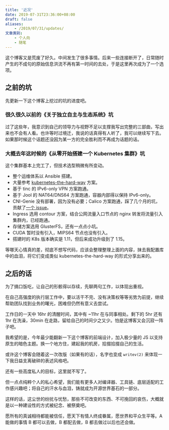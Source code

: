 ```yaml
---
title: '近况'
date: 2019-07-31T23:36:00+08:00
draft: false
aliases:
    - /2019/07/31/updates/
文章类别:
    - 个人向
    - 随笔
---
```


这个博客又是荒废了好久。中间发生了很多事情。后来一些连接断开了，日常随时产生的不成句的原始信息洪流不再有第一时间的去处，于是这里再次成为了一个选项。

## 之前的坑

先更新一下这个博客上挖过的坑的进度吧。

### 很久很久以前的《关于独立自主与生态系统》坑

过了这些年，我意识到自己的领导力与视野不足以支撑我写出完整的三部曲，写出来也不会有人看。也许等时过境迁，我说的话真得有人听了，我可以继续写下去。如果那时候这个话题还没因为某一方的完全胜利而不再成为话题的话。

### 大概去年这时候的《从零开始搭建一个 Kubernetes 集群》坑

这个集群基本上完工了，但技术选型稍微有所变动。

* 整个运维体系以 Ansible 搭建。
* 大量参考 [kubernetes-the-hard-way][] 方案。
* 基于 tinc 的 IPv6-only VPN 方案跑通。
* 基于 Jool 的 NAT64/DNS64 方案跑通，容器内部得以保持 IPv6-only。
* CNI-Genie 没有部署，因为没有必要；Calico 方案跑通，踩了几个月的坑，贡献了[一个 issue][calico-issue]。
* Ingress 选用 contour 方案，结合公网流量入口节点的 nginx 转发将流量引入集群内，已经跑通。
* 存储方案选用 GlusterFS，还有一点点小坑。
* CUDA 暂时没有引入，MIPS64 节点也没有引入。
* 搭建时的 K8s 版本确实是 1.11，但后来成功升级到了 1.15。

[kubernetes-the-hard-way]: https://github.com/kelseyhightower/kubernetes-the-hard-way
[calico-issue]: https://github.com/projectcalico/felix/issues/2050

等哪天心情真的差，彻底不想写代码，应该会整理整理上面的内容，抹去我配置库中的血泪，将它们变成类似 kubernetes-the-hard-way 的形式分享出来的。

## 之后的话

为了搞口饭吃，让自己的形骸得以存续，先聊两句工作，以体现出重视。

在自己高强度的执行层工作中，要以活干不完、没有决策权等等劣势为前提，继续帮助团队找到业务的曙光，困难但仍然有意义去尝试。

工作日的一天中 16hr 的清醒时间，其中有 ~11hr 在与同事相处。剩下的 5hr 还有 1hr 在洗澡，30min 在走路，留给自己的时间少之又少。怕是这博客又会沉寂一阵子吧。

我希望的是，今年最少能翻新一下这个博客的前端设计，加入极少量的 JS 以支持原生的暗色主题。换一个地方住，建起我的机房，拾掇拾掇自己的生活。

或许这个博客会随着这一次改版（如果有的话），名字也变成 `writev(2)` 来体现一下我日益支离破碎的表述风格吧。

还有一些高度私人的目标，这里就不写了。

但一点点纯粹个人的私心希望，我们能有更多人对编译器、工具链、底层适配的工作感兴趣吧；将自己的汗水与血泪，铸就成为开源世界基石的一部分。

这样的话，这尘世的纷扰与忧愁，那些不可改变的东西、不可挽回的哀伤，大概就是以一种建设性的方式被纪念、被祭奠吧。

愿所有的真诚相待都能被信任，愿天下有情人终成眷属，愿世界和平众生平等。A 能做的事情 B 都可以去做，B 都配去做，B 都去做过以后也还会做。

<!-- vim:set ai et ts=4 sw=4 sts=4 fenc=utf-8: -->
